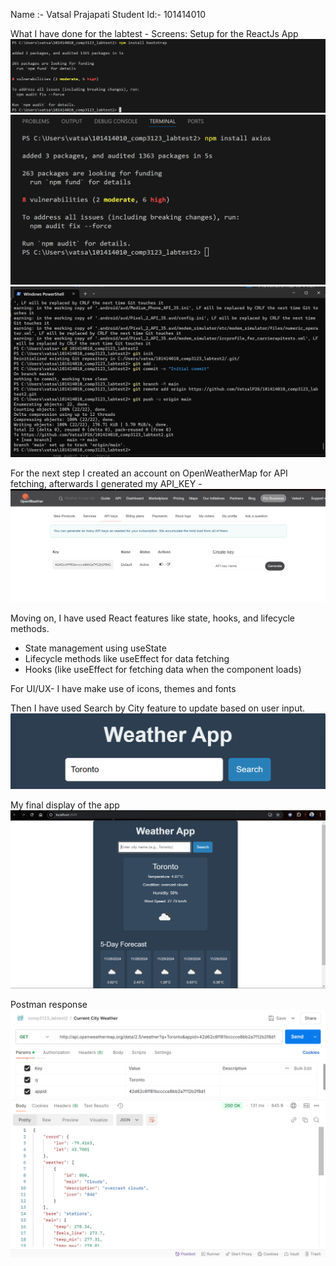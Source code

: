 Name :- Vatsal Prajapati
Student Id:- 101414010

What I have done for the labtest - 
Screens: 
Setup for the ReactJs App
 ![alt text](<Screenshot 2024-11-28 140553.png>) ![alt text](<Screenshot 2024-11-28 140009.png>) ![alt text](<Screenshot 2024-11-28 135937.png>)

For the next step I created an account on OpenWeatherMap for API fetching,
afterwards I generated my API_KEY - 
![alt text](<Screenshot 2024-11-28 140314.png>)

Moving on, I have used React features like state, hooks, and lifecycle methods.
- State management using useState 
- Lifecycle methods like useEffect for data fetching 
- Hooks (like useEffect for fetching data when the component loads) 

For UI/UX-
I have make use of icons, themes and fonts

Then I have used Search by City feature to update based on user input.
![alt text](image.png)

My final display of the app
![alt text](image-1.png)

Postman response
![alt text](<Screenshot 2024-11-28 142054.png>)
